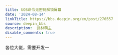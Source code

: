 ```yaml
---
title: UOS命令无密码解锁屏幕
date: '2024-08-14'
linkTitle: https://bbs.deepin.org/en/post/276557
source: deepin_bbs
description:  武林萌主 
disable_comments: true
---
```

各位大佬，需要开发一
